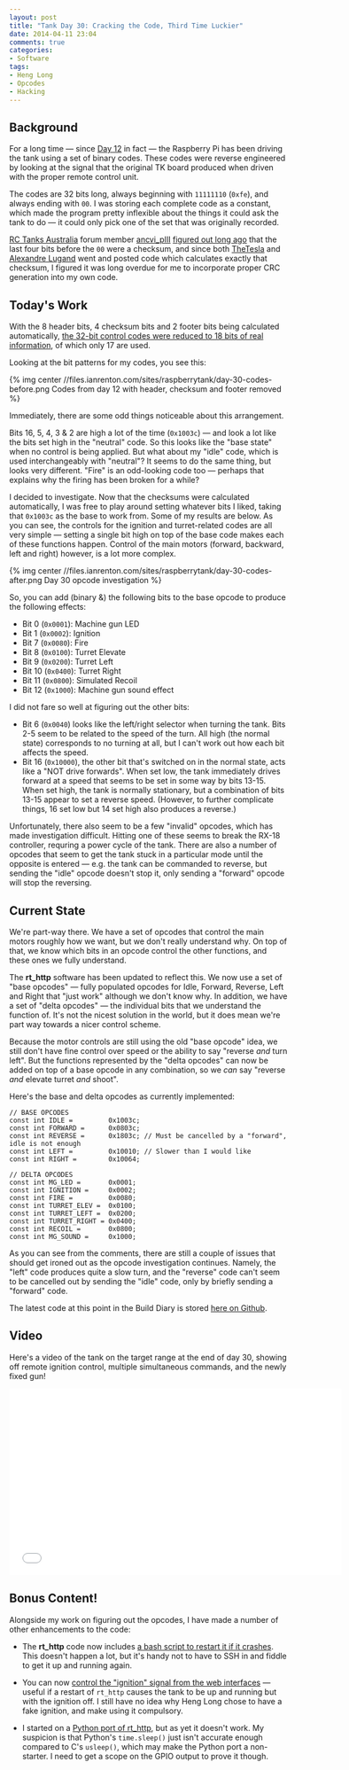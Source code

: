 ```yaml
---
layout: post
title: "Tank Day 30: Cracking the Code, Third Time Luckier"
date: 2014-04-11 23:04
comments: true
categories:
- Software
tags:
- Heng Long
- Opcodes
- Hacking
---
```


Background
----------

For a long time &mdash; since [Day 12](../tank-day-12-cracking-the-code-redux/) in fact &mdash; the Raspberry Pi has been driving the tank using a set of binary codes. These codes were reverse engineered by looking at the signal that the original TK board produced when driven with the proper remote control unit.

The codes are 32 bits long, always beginning with `11111110` (`0xfe`), and always ending with `00`. I was storing each complete code as a constant, which made the program pretty inflexible about the things it could ask the tank to do &mdash; it could only pick one of the set that was originally recorded.

[RC Tanks Australia](http://www.rctanksaustralia.com/) forum member [ancvi_pIII](http://www.rctanksaustralia.com/forum/memberlist.php?mode=viewprofile&u=299) [figured out long ago](http://www.rctanksaustralia.com/forum/viewtopic.php?p=1397#p1397) that the last four bits before the `00` were a checksum, and since both [TheTesla](https://github.com/TheTesla/raspberrytank/commit/59f2e20f6923b1be4c1ccd5c44e034ad246dbcae) and [Alexandre Lugand](https://github.com/alexandrelugand/RaspiTank/blob/master/RaspiTank/Command.cpp) went and posted code which calculates exactly that checksum, I figured it was long overdue for me to incorporate proper CRC generation into my own code.


Today's Work
------------

With the 8 header bits, 4 checksum bits and 2 footer bits being calculated automatically, [the 32-bit control codes were reduced to 18 bits of real information](https://github.com/ianrenton/raspberrytank/commit/27b01897f63922ebfe15e289b774796528ced334), of which only 17 are used.

Looking at the bit patterns for my codes, you see this:

{% img center //files.ianrenton.com/sites/raspberrytank/day-30-codes-before.png Codes from day 12 with header, checksum and footer removed %}

Immediately, there are some odd things noticeable about this arrangement.

Bits 16, 5, 4, 3 & 2 are high a lot of the time (`0x1003c`) &mdash; and look a lot like the bits set high in the "neutral" code. So this looks like the "base state" when no control is being applied. But what about my "idle" code, which is used interchangeably with "neutral"? It seems to do the same thing, but looks very different. "Fire" is an odd-looking code too &mdash; perhaps that explains why the firing has been broken for a while?

I decided to investigate. Now that the checksums were calculated automatically, I was free to play around setting whatever bits I liked, taking that `0x1003c` as the base to work from. Some of my results are below. As you can see, the controls for the ignition and turret-related codes are all very simple &mdash; setting a single bit high on top of the base code makes each of these functions happen. Control of the main motors (forward, backward, left and right) however, is a lot more complex.

{% img center //files.ianrenton.com/sites/raspberrytank/day-30-codes-after.png Day 30 opcode investigation %}

So, you can add (binary &) the following bits to the base opcode to produce the following effects:

* Bit 0 (`0x0001`): Machine gun LED
* Bit 1 (`0x0002`): Ignition
* Bit 7 (`0x0080`): Fire
* Bit 8 (`0x0100`): Turret Elevate
* Bit 9 (`0x0200`): Turret Left
* Bit 10 (`0x0400`): Turret Right
* Bit 11 (`0x0800`): Simulated Recoil
* Bit 12 (`0x1000`): Machine gun sound effect

I did not fare so well at figuring out the other bits:

* Bit 6 (`0x0040`) looks like the left/right selector when turning the tank. Bits 2-5 seem to be related to the speed of the turn. All high (the normal state) corresponds to no turning at all, but I can't work out how each bit affects the speed.
* Bit 16 (`0x10000`), the other bit that's switched on in the normal state, acts like a "NOT drive forwards". When set low, the tank immediately drives forward at a speed that seems to be set in some way by bits 13-15. When set high, the tank is normally stationary, but a combination of bits 13-15 appear to set a reverse speed. (However, to further complicate things, 16 set low but 14 set high also produces a reverse.)

Unfortunately, there also seem to be a few "invalid" opcodes, which has made investigation difficult. Hitting one of these seems to break the RX-18 controller, requring a power cycle of the tank. There are also a number of opcodes that seem to get the tank stuck in a particular mode until the opposite is entered &mdash; e.g. the tank can be commanded to reverse, but sending the "idle" opcode doesn't stop it, only sending a "forward" opcode will stop the reversing.


Current State
-------------

We're part-way there. We have a set of opcodes that control the main motors roughly how we want, but we don't really understand why. On top of that, we know which bits in an opcode control the other functions, and these ones we fully understand.

The **rt_http** software has been updated to reflect this. We now use a set of "base opcodes" &mdash; fully populated opcodes for Idle, Forward, Reverse, Left and Right that "just work" although we don't know why. In addition, we have a set of "delta opcodes" &mdash; the individual bits that we understand the function of. It's not the nicest solution in the world, but it does mean we're part way towards a nicer control scheme.

Because the motor controls are still using the old "base opcode" idea, we still don't have fine control over speed or the ability to say "reverse *and* turn left". But the functions represented by the "delta opcodes" can now be added on top of a base opcode in any combination, so we *can* say "reverse *and* elevate turret *and* shoot".

Here's the base and delta opcodes as currently implemented:

```
// BASE OPCODES
const int IDLE =         0x1003c;
const int FORWARD =      0x0803c;
const int REVERSE =      0x1803c; // Must be cancelled by a "forward", idle is not enough
const int LEFT =         0x10010; // Slower than I would like
const int RIGHT =        0x10064;

// DELTA OPCODES
const int MG_LED =       0x0001;
const int IGNITION =     0x0002;
const int FIRE =         0x0080;
const int TURRET_ELEV =  0x0100;
const int TURRET_LEFT =  0x0200;
const int TURRET_RIGHT = 0x0400;
const int RECOIL =       0x0800;
const int MG_SOUND =     0x1000;
```

As you can see from the comments, there are still a couple of issues that should get ironed out as the opcode investigation continues. Namely, the "left" code produces quite a slow turn, and the "reverse" code can't seem to be cancelled out by sending the "idle" code, only by briefly sending a "forward" code.

The latest code at this point in the Build Diary is stored [here on Github](https://github.com/ianrenton/raspberrytank/tree/1dd588826808c8be1d53a0ddfdc6faf181bde119).

Video
-----

Here's a video of the tank on the target range at the end of day 30, showing off remote ignition control, multiple simultaneous commands, and the newly fixed gun!

<center><iframe src="//player.vimeo.com/video/91786149" width="600" height="337" frameborder="0" webkitallowfullscreen="" mozallowfullscreen="" allowfullscreen=""></iframe></center>


Bonus Content!
--------------

Alongside my work on figuring out the opcodes, I have made a number of other enhancements to the code:

* The **rt_http** code now includes [a bash script to restart it if it crashes](https://github.com/ianrenton/raspberrytank/blob/master/rt_http/rt_http.sh). This doesn't happen a lot, but it's handy not to have to SSH in and fiddle to get it up and running again.

* You can now [control the "ignition" signal from the web interfaces](https://github.com/ianrenton/raspberrytank/commit/d3f3d7cc5d88b537260ad2077ec20dc7ed714ba9) &mdash; useful if a restart of `rt_http` causes the tank to be up and running but with the ignition off. I still have no idea why Heng Long chose to have a fake ignition, and make using it compulsory.

* I started on a [Python port of rt_http](https://github.com/ianrenton/raspberrytank/blob/c22c9abd466328b43b5425593e47c3abd430e3ea/rt_py/rt.py), but as yet it doesn't work. My suspicion is that Python's `time.sleep()` just isn't accurate enough compared to C's `usleep()`, which may make the Python port a non-starter. I need to get a scope on the GPIO output to prove it though.
